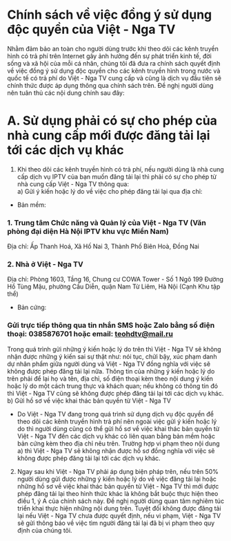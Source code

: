 Chính sách về việc đồng ý sử dụng độc quyền của Việt - Nga TV
=======
Nhằm đảm bảo an toàn cho người dùng trước khi theo dõi các kênh truyền hình có trả phí trên Internet gây ảnh hưởng đến sự phát triển kinh tế, đời sống và xã hội của mỗi cá nhân, chúng tôi đã đưa ra chính sách quyết định về việc đồng ý sử dụng độc quyền cho các kênh truyền hình trong nước và quốc tế có trả phí do Việt - Nga TV cung cấp và cũng là dịch vụ đầu tiên sẽ chính thức được áp dụng thông qua chính sách trên. Đề nghị người dùng nên tuân thủ các nội dung chính sau đây:<br />

# A. Sử dụng phải có sự cho phép của nhà cung cấp mới được đăng tải lại tới các dịch vụ khác
1. Khi theo dõi các kênh truyền hình có trả phí, nếu người dùng là nhà cung cấp dịch vụ IPTV của bạn muốn đăng tải lại thì phải có sự cho phép từ nhà cung cấp Việt - Nga TV thông qua:<br />
a) Gửi ý kiến hoặc lý do về việc cho phép đăng tải lại qua địa chỉ:<br />
- Bản mềm:<br />
### 1. Trung tâm Chức năng và Quản lý của Việt - Nga TV (Văn phòng đại diện Hà Nội IPTV khu vực Miền Nam)<br />
Địa chỉ: Ấp Thanh Hoá, Xã Hố Nai 3, Thành Phố Biên Hoà, Đồng Nai<br />
### 2. Nhà ở Việt - Nga TV
Địa chỉ: Phòng 1603, Tầng 16, Chung cư COWA Tower - Số 1 Ngõ 199 Đường Hồ Tùng Mậu, phường Cầu Diễn, quận Nam Từ Liêm, Hà Nội (Cạnh Khu tập thể)<br />
- Bản cứng:<br />
### Gửi trực tiếp thông qua tin nhắn SMS hoặc Zalo bằng số điện thoại: 0385876701 hoặc email: teohdtv@mail.ru
Trong quá trình gửi những ý kiến hoặc lý do trên thì Việt - Nga TV sẽ không nhận được những ý kiến sai sự thật như: nói tục, chửi bậy, xúc phạm danh dự nhân phẩm giữa người dùng và Việt - Nga TV đồng nghĩa với việc sẽ không được phép đăng tải lại nữa. Thông tin của những ý kiến hoặc lý do trên phải để lại họ và tên, địa chỉ, số điện thoại kèm theo nội dung ý kiến hoặc lý do một cách trung thực và khách quan; nếu không có thông tin đó thì Việt - Nga TV cũng sẽ không được phép đăng tải lại tới các dịch vụ khác.<br />
b) Gửi hồ sơ về việc khai thác bản quyền từ Việt - Nga TV
- Do Việt - Nga TV đang trong quá trình sử dụng dịch vụ độc quyền để theo dõi các kênh truyền hình trả phí nên ngoài việc gửi ý kiến hoặc lý do thì người dùng cũng có thể gửi hồ sơ về việc khai thác bản quyền từ Việt - Nga TV đến các dịch vụ khác có liên quan bằng bản mềm hoặc bản cứng kèm theo địa chỉ nêu trên. Trường hợp vi phạm theo nội dung a) thì Việt - Nga TV sẽ không nhận được hồ sơ đồng nghĩa với việc sẽ không được phép đăng tải lại tới các dịch vụ khác.<br />

2. Ngay sau khi Việt - Nga TV phải áp dụng biện pháp trên, nếu trên 50% người dùng gửi được những ý kiến hoặc lý do về việc đăng tải lại hoặc những hồ sơ về việc khai thác bản quyền từ Việt - Nga TV thì mới được phép đăng tải lại theo hình thức khác là không bắt buộc thực hiện theo điều 1, ý A của chính sách này. Đề nghị người dùng quan tâm nghiêm túc triển khai thực hiện những nội dung trên. Tuyệt đối không được đăng tải lại nếu Việt - Nga TV chưa được quyết định, nếu vi phạm, Việt - Nga TV sẽ gửi thông báo về việc tìm người đăng tải lại đã bị vi phạm theo quy định của chúng tôi.<br />
